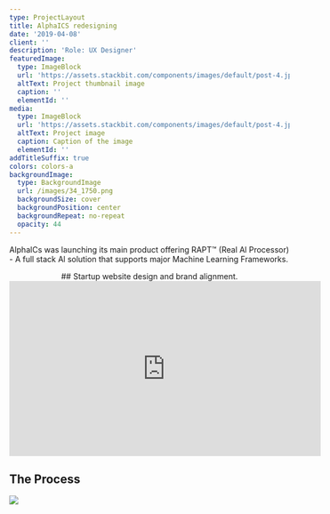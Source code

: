```yaml
---
type: ProjectLayout
title: AlphaICS redesigning
date: '2019-04-08'
client: ''
description: 'Role: UX Designer'
featuredImage:
  type: ImageBlock
  url: 'https://assets.stackbit.com/components/images/default/post-4.jpeg'
  altText: Project thumbnail image
  caption: ''
  elementId: ''
media:
  type: ImageBlock
  url: 'https://assets.stackbit.com/components/images/default/post-4.jpeg'
  altText: Project image
  caption: Caption of the image
  elementId: ''
addTitleSuffix: true
colors: colors-a
backgroundImage:
  type: BackgroundImage
  url: /images/34_1750.png
  backgroundSize: cover
  backgroundPosition: center
  backgroundRepeat: no-repeat
  opacity: 44
---
```

AlphalCs was launching its main product offering RAPT™ (Real Al Processor) - A full stack Al solution that supports major Machine Learning Frameworks.

<div style="text-align: center">## Startup website design and brand alignment.</div>

<iframe width="560" height="315" src="https://www.youtube.com/embed/MPQPjDMFyVM?si=FnU-ThdLZ3ors0YK" title="YouTube video player" frameborder="0" allow="accelerometer; autoplay; clipboard-write; encrypted-media; gyroscope; picture-in-picture; web-share" referrerpolicy="strict-origin-when-cross-origin" allowfullscreen></iframe>

## The Process

![](https://mir-s3-cdn-cf.behance.net/project_modules/source/54f97978635027.5cab131359e6f.jpg)

